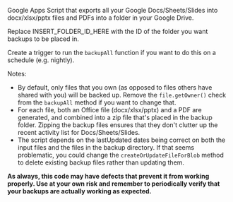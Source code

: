 Google Apps Script that exports all your Google Docs/Sheets/Slides into docx/xlsx/pptx files and PDFs into a folder in your Google Drive.

Replace INSERT_FOLDER_ID_HERE with the ID of the folder you want backups to be placed in.

Create a trigger to run the `backupAll` function if you want to do this on a schedule (e.g. nightly).

Notes:

- By default, only files that you own (as opposed to files others have shared with you) will be backed up.
Remove the `file.getOwner()` check from the `backupAll` method if you want to change that.
- For each file, both an Office file (docx/xlsx/pptx) and a PDF are generated, and combined into a zip file that's placed in the backup folder.
Zipping the backup files ensures that they don't clutter up the recent activity list for Docs/Sheets/Slides.
- The script depends on the lastUpdated dates being correct on both the input files and the files in the backup directory.
If that seems problematic, you could change the `createOrUpdateFileForBlob` method to delete existing backup files rather than updating them.

**As always, this code may have defects that prevent it from working properly. Use at your own risk and remember to periodically verify that your backups are actually working as expected.**